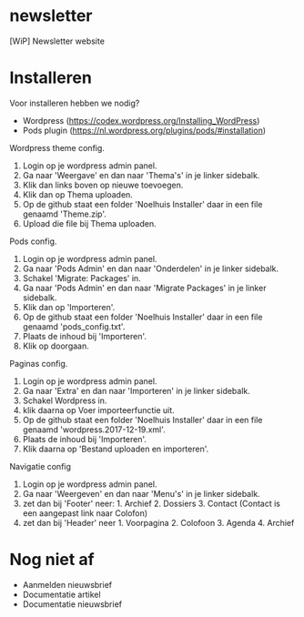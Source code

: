 # newsletter
[WiP] Newsletter website

# Installeren

Voor installeren hebben we nodig?
* Wordpress (https://codex.wordpress.org/Installing_WordPress)
* Pods plugin (https://nl.wordpress.org/plugins/pods/#installation)

Wordpress theme config.
1. Login op je wordpress admin panel.
2. Ga naar 'Weergave' en dan naar 'Thema's' in je linker sidebalk.
3. Klik dan links boven op nieuwe toevoegen.
4. Klik dan op Thema uploaden.
5. Op de github staat een folder 'Noelhuis Installer' daar in een file genaamd 'Theme.zip'.
6. Upload die file bij Thema uploaden.

Pods config.
1. Login op je wordpress admin panel.
2. Ga naar 'Pods Admin' en dan naar 'Onderdelen' in je linker sidebalk.
3. Schakel 'Migrate: Packages' in.
4. Ga naar 'Pods Admin' en dan naar 'Migrate Packages' in je linker sidebalk.
5. Klik dan op 'Importeren'.
6. Op de github staat een folder 'Noelhuis Installer' daar in een file genaamd 'pods_config.txt'.
7. Plaats de inhoud bij 'Importeren'.
8. Klik op doorgaan.

Paginas config.
1. Login op je wordpress admin panel.
2. Ga naar 'Extra' en dan naar 'Importeren' in je linker sidebalk.
3. Schakel Wordpress in.
4. klik daarna op Voer importeerfunctie uit.
5. Op de github staat een folder 'Noelhuis Installer' daar in een file genaamd 'wordpress.2017-12-19.xml'.
6. Plaats de inhoud bij 'Importeren'.
7. Klik daarna op 'Bestand uploaden en importeren'.

Navigatie config
1. Login op je wordpress admin panel.
2. Ga naar 'Weergeven' en dan naar 'Menu's' in je linker sidebalk.
3. zet dan bij 'Footer' neer: 1. Archief 2. Dossiers 3. Contact (Contact is een aangepast link naar Colofon)
4. zet dan bij 'Header' neer 1. Voorpagina 2. Colofoon 3. Agenda 4. Archief

# Nog niet af

* Aanmelden nieuwsbrief
* Documentatie artikel
* Documentatie nieuwsbrief

